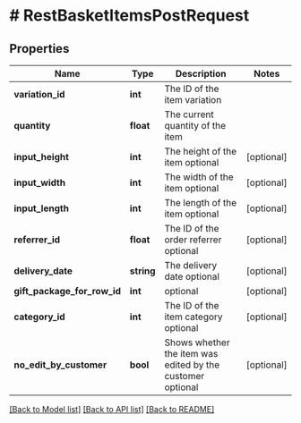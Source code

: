 # # RestBasketItemsPostRequest

## Properties

Name | Type | Description | Notes
------------ | ------------- | ------------- | -------------
**variation_id** | **int** | The ID of the item variation |
**quantity** | **float** | The current quantity of the item |
**input_height** | **int** | The height of the item optional | [optional]
**input_width** | **int** | The width of the item optional | [optional]
**input_length** | **int** | The length of the item optional | [optional]
**referrer_id** | **float** | The ID of the order referrer optional | [optional]
**delivery_date** | **string** | The delivery date optional | [optional]
**gift_package_for_row_id** | **int** | optional | [optional]
**category_id** | **int** | The ID of the item category optional | [optional]
**no_edit_by_customer** | **bool** | Shows whether the item was edited by the customer optional | [optional]

[[Back to Model list]](../../README.md#models) [[Back to API list]](../../README.md#endpoints) [[Back to README]](../../README.md)
